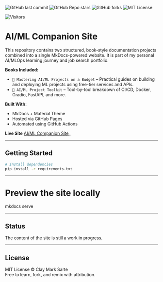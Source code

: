 ![GitHub last commit](https://img.shields.io/github/last-commit/McKlay/MLops-Project-Handbook)
![GitHub Repo stars](https://img.shields.io/github/stars/McKlay/MLops-Project-Handbook?style=social)
![GitHub forks](https://img.shields.io/github/forks/McKlay/MLops-Project-Handbook?style=social)
![MIT License](https://img.shields.io/github/license/McKlay/MLops-Project-Handbook)

![Visitors](https://visitor-badge.laobi.icu/badge?page_id=McKlay.MLops-Project-Handbook)

# AI/ML Companion Site

This repository contains two structured, book-style documentation projects combined into a single MkDocs-powered website. It is part of my personal AI/MLOps learning journey and job search portfolio.

**Books Included:**
- `📘 Mastering AI/ML Projects on a Budget` – Practical guides on building and deploying ML projects using free-tier services and APIs.
- `📘 AI/ML Project Toolkit` – Tool-by-tool breakdown of CI/CD, Docker, Gradio, FastAPI, and more.

**Built With:**
- MkDocs + Material Theme
- Hosted via GitHub Pages
- Automated using GitHub Actions

**Live Site** [AI/ML Companion Site](https://mcklay.github.io/MLops-Project-Handbook/)_

---

## Getting Started

```bash
# Install dependencies
pip install -r requirements.txt
```

---

# Preview the site locally
mkdocs serve

---

## Status
The content of the site is still a work in progress.

---

## License

MIT License © Clay Mark Sarte  
Free to learn, fork, and remix with attribution.

